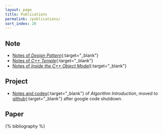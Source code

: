 ```yaml
---
layout: page
title: Publications
permalink: /publications/
sort_index: 20
---
```


Note
---------------

* [Notes of *Design Pattern*](/attachment/设计模式.pdf){:target="_blank"}
* [Notes of *C++ Temple*](/attachment/C++Templates_%E8%AF%BB%E4%B9%A6%E7%AC%94%E8%AE%B0.pdf){:target="_blank"}
* [Notes of *Inside the C++ Object Model*](/attachment/%E6%B7%B1%E5%BA%A6%E6%8E%A2%E7%B4%A2C++%E5%AF%B9%E8%B1%A1%E6%A8%A1%E5%9E%8B_%E8%AF%BB%E4%B9%A6%E7%AC%94%E8%AE%B0.pdf){:target="_blank"}

Project
----------------

* [Notes and codes](http://code.google.com/p/introduction-to-algorithms-notes/){:target="_blank"} of *Algorithm Introduction*, moved to [github](https://github.com/chuanqitan/introduction-to-algorithms-notes){:target="_blank"} after google code shutdown.

Paper
----------------

{% bibliography %}

